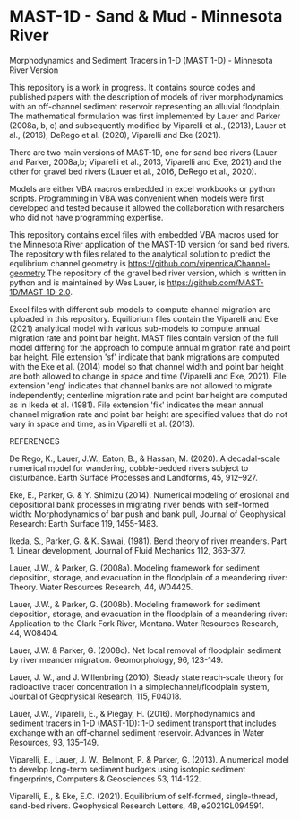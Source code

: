 # MAST-1D - Sand & Mud - Minnesota River
Morphodynamics and Sediment Tracers in 1-D (MAST 1-D) - Minnesota River Version

This repository is a work in progress. It contains source codes and published papers with the description of models of river morphodynamics with an off-channel sediment reservoir representing an alluvial floodplain. The mathematical formulation was first implemented by Lauer and Parker (2008a, b, c) and subsequently modified by Viparelli et al., (2013), Lauer et al., (2016), DeRego et al. (2020), Viparelli and Eke (2021). 

There are two main versions of MAST-1D, one for sand bed rivers (Lauer and Parker, 2008a,b; Viparelli et al., 2013, Viparelli and Eke, 2021) and the other for gravel bed rivers (Lauer et al., 2016, DeRego et al., 2020). 

Models are either VBA macros embedded in excel workbooks or python scripts. Programming in VBA was convenient when models were first developed and tested because it allowed the collaboration with resarchers who did not have programming expertise. 

This repository contains excel files with embedded VBA macros used for the Minnesota River application of the MAST-1D version for sand bed rivers.
The repository with files related to the analytical solution to predict the equlibrium channel geometry is https://github.com/vipenrica/Channel-geometry
The repository of the gravel bed river version, which is written in python and is maintained by Wes Lauer, is https://github.com/MAST-1D/MAST-1D-2.0. 


Excel files with different sub-models to compute channel migration are uploaded in this repository. Equilibrium files contain the Viparelli and Eke (2021) analytical model with various sub-models to compute annual migration rate and point bar height. MAST files contain version of the full model differing for the approach to compute annual migration rate and point bar height. File extension 'sf' indicate that bank migrations are computed with the Eke et al. (2014) model so that channel width and point bar height are both allowed to change in space and time (Viparelli and Eke, 2021). File extension 'eng' indicates that channel banks are not allowed to migrate independently; centerline migration rate and point bar height are computed as in Ikeda et al. (1981). File extension 'fix' indicates the mean annual channel migration rate and point bar height are specified values that do not vary in space and time, as in Viparelli et al. (2013). 

REFERENCES

De Rego, K., Lauer, J.W., Eaton, B., & Hassan, M. (2020). A decadal-scale numerical model for wandering, cobble-bedded rivers subject to disturbance. Earth Surface Processes and Landforms, 45, 912–927.

Eke, E., Parker, G. & Y. Shimizu (2014). Numerical modeling of erosional and depositional bank processes in migrating river bends with self-formed width: Morphodynamics of bar push and bank pull, Journal of Geophysical Research: Earth Surface 119, 1455-1483.

Ikeda, S., Parker, G. & K. Sawai, (1981). Bend theory of river meanders. Part 1. Linear development, Journal of Fluid Mechanics 112, 363-377.

Lauer, J.W., & Parker, G. (2008a). Modeling framework for sediment deposition, storage, and evacuation in the floodplain of a meandering river: Theory. Water Resources Research, 44, W04425. 

Lauer, J.W., & Parker, G. (2008b). Modeling framework for sediment deposition, storage, and evacuation in the floodplain of a meandering river: Application to the Clark Fork River, Montana. Water Resources Research, 44, W08404. 

Lauer, J.W. & Parker, G. (2008c). Net local removal of floodplain sediment by river meander migration. Geomorphology, 96, 123-149. 

Lauer, J. W., and J. Willenbring (2010), Steady state reach‐scale theory for radioactive tracer concentration in a simplechannel/floodplain system, Jourbal of Geophysical Research, 115, F04018.

Lauer, J.W., Viparelli, E., & Piegay, H. (2016). Morphodynamics and sediment tracers in 1-D (MAST-1D): 1-D sediment transport that includes exchange with an off-channel sediment reservoir. Advances in Water Resources, 93, 135–149.

Viparelli, E., Lauer, J. W., Belmont, P. & Parker, G. (2013). A numerical model to develop long-term sediment budgets using isotopic sediment fingerprints, Computers & Geosciences 53, 114-122.

Viparelli, E., & Eke, E.C. (2021). Equilibrium of self-formed, single-thread, sand-bed rivers. Geophysical Research Letters, 48, e2021GL094591.








